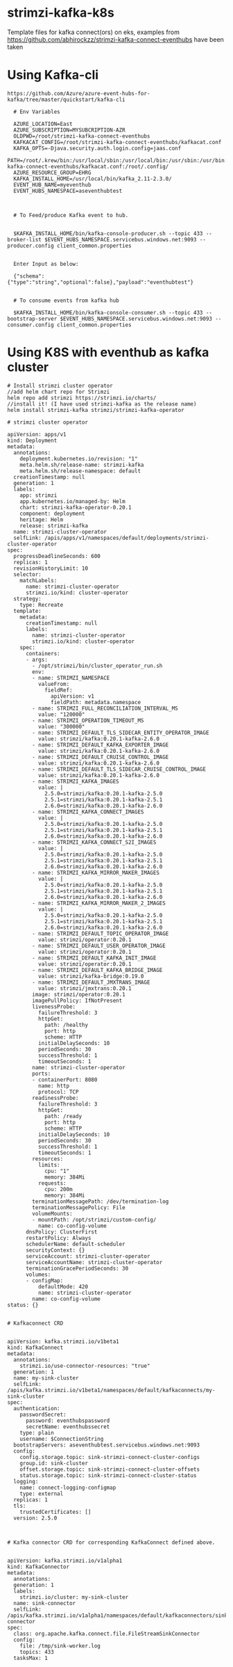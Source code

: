 # strimzi-kafka-k8s
Template files for kafka connect(ors) on eks, examples from https://github.com/abhirockzz/strimzi-kafka-connect-eventhubs have been taken 

# Using Kafka-cli

```
https://github.com/Azure/azure-event-hubs-for-kafka/tree/master/quickstart/kafka-cli
```


      # Env Variables

      AZURE_LOCATION=East
      AZURE_SUBSCRIPTION=MYSUBCRIPTION-AZR
      OLDPWD=/root/strimzi-kafka-connect-eventhubs
      KAFKACAT_CONFIG=/root/strimzi-kafka-connect-eventhubs/kafkacat.conf
      KAFKA_OPTS=-Djava.security.auth.login.config=jaas.conf
      PATH=/root/.krew/bin:/usr/local/sbin:/usr/local/bin:/usr/sbin:/usr/bin:/sbin:/bin:/usr/games:/usr/local/games:/snap/bin:/root/strimzi-kafka-connect-eventhubs/kafkacat.conf:/root/.config/
      AZURE_RESOURCE_GROUP=EHRG
      KAFKA_INSTALL_HOME=/usr/local/bin/kafka_2.11-2.3.0/
      EVENT_HUB_NAME=myeventhub
      EVENT_HUBS_NAMESPACE=aseventhubtest



      # To Feed/produce Kafka event to hub.


      $KAFKA_INSTALL_HOME/bin/kafka-console-producer.sh --topic 433 --broker-list $EVENT_HUBS_NAMESPACE.servicebus.windows.net:9093 --producer.config client_common.properties


      Enter Input as below:

      {"schema":{"type":"string","optional":false},"payload":"eventhubtest"}


      # To consume events from kafka hub

      $KAFKA_INSTALL_HOME/bin/kafka-console-consumer.sh --topic 433 --bootstrap-server $EVENT_HUBS_NAMESPACE.servicebus.windows.net:9093 --consumer.config client_common.properties



# Using K8S with eventhub as kafka cluster

    # Install strimzi cluster operator
    //add helm chart repo for Strimzi
    helm repo add strimzi https://strimzi.io/charts/
    //install it! (I have used strimzi-kafka as the release name)
    helm install strimzi-kafka strimzi/strimzi-kafka-operator
    
    # strimzi cluster operator

    apiVersion: apps/v1
    kind: Deployment
    metadata:
      annotations:
        deployment.kubernetes.io/revision: "1"
        meta.helm.sh/release-name: strimzi-kafka
        meta.helm.sh/release-namespace: default
      creationTimestamp: null
      generation: 1
      labels:
        app: strimzi
        app.kubernetes.io/managed-by: Helm
        chart: strimzi-kafka-operator-0.20.1
        component: deployment
        heritage: Helm
        release: strimzi-kafka
      name: strimzi-cluster-operator
      selfLink: /apis/apps/v1/namespaces/default/deployments/strimzi-cluster-operator
    spec:
      progressDeadlineSeconds: 600
      replicas: 1
      revisionHistoryLimit: 10
      selector:
        matchLabels:
          name: strimzi-cluster-operator
          strimzi.io/kind: cluster-operator
      strategy:
        type: Recreate
      template:
        metadata:
          creationTimestamp: null
          labels:
            name: strimzi-cluster-operator
            strimzi.io/kind: cluster-operator
        spec:
          containers:
          - args:
            - /opt/strimzi/bin/cluster_operator_run.sh
            env:
            - name: STRIMZI_NAMESPACE
              valueFrom:
                fieldRef:
                  apiVersion: v1
                  fieldPath: metadata.namespace
            - name: STRIMZI_FULL_RECONCILIATION_INTERVAL_MS
              value: "120000"
            - name: STRIMZI_OPERATION_TIMEOUT_MS
              value: "300000"
            - name: STRIMZI_DEFAULT_TLS_SIDECAR_ENTITY_OPERATOR_IMAGE
              value: strimzi/kafka:0.20.1-kafka-2.6.0
            - name: STRIMZI_DEFAULT_KAFKA_EXPORTER_IMAGE
              value: strimzi/kafka:0.20.1-kafka-2.6.0
            - name: STRIMZI_DEFAULT_CRUISE_CONTROL_IMAGE
              value: strimzi/kafka:0.20.1-kafka-2.6.0
            - name: STRIMZI_DEFAULT_TLS_SIDECAR_CRUISE_CONTROL_IMAGE
              value: strimzi/kafka:0.20.1-kafka-2.6.0
            - name: STRIMZI_KAFKA_IMAGES
              value: |
                2.5.0=strimzi/kafka:0.20.1-kafka-2.5.0
                2.5.1=strimzi/kafka:0.20.1-kafka-2.5.1
                2.6.0=strimzi/kafka:0.20.1-kafka-2.6.0
            - name: STRIMZI_KAFKA_CONNECT_IMAGES
              value: |
                2.5.0=strimzi/kafka:0.20.1-kafka-2.5.0
                2.5.1=strimzi/kafka:0.20.1-kafka-2.5.1
                2.6.0=strimzi/kafka:0.20.1-kafka-2.6.0
            - name: STRIMZI_KAFKA_CONNECT_S2I_IMAGES
              value: |
                2.5.0=strimzi/kafka:0.20.1-kafka-2.5.0
                2.5.1=strimzi/kafka:0.20.1-kafka-2.5.1
                2.6.0=strimzi/kafka:0.20.1-kafka-2.6.0
            - name: STRIMZI_KAFKA_MIRROR_MAKER_IMAGES
              value: |
                2.5.0=strimzi/kafka:0.20.1-kafka-2.5.0
                2.5.1=strimzi/kafka:0.20.1-kafka-2.5.1
                2.6.0=strimzi/kafka:0.20.1-kafka-2.6.0
            - name: STRIMZI_KAFKA_MIRROR_MAKER_2_IMAGES
              value: |
                2.5.0=strimzi/kafka:0.20.1-kafka-2.5.0
                2.5.1=strimzi/kafka:0.20.1-kafka-2.5.1
                2.6.0=strimzi/kafka:0.20.1-kafka-2.6.0
            - name: STRIMZI_DEFAULT_TOPIC_OPERATOR_IMAGE
              value: strimzi/operator:0.20.1
            - name: STRIMZI_DEFAULT_USER_OPERATOR_IMAGE
              value: strimzi/operator:0.20.1
            - name: STRIMZI_DEFAULT_KAFKA_INIT_IMAGE
              value: strimzi/operator:0.20.1
            - name: STRIMZI_DEFAULT_KAFKA_BRIDGE_IMAGE
              value: strimzi/kafka-bridge:0.19.0
            - name: STRIMZI_DEFAULT_JMXTRANS_IMAGE
              value: strimzi/jmxtrans:0.20.1
            image: strimzi/operator:0.20.1
            imagePullPolicy: IfNotPresent
            livenessProbe:
              failureThreshold: 3
              httpGet:
                path: /healthy
                port: http
                scheme: HTTP
              initialDelaySeconds: 10
              periodSeconds: 30
              successThreshold: 1
              timeoutSeconds: 1
            name: strimzi-cluster-operator
            ports:
            - containerPort: 8080
              name: http
              protocol: TCP
            readinessProbe:
              failureThreshold: 3
              httpGet:
                path: /ready
                port: http
                scheme: HTTP
              initialDelaySeconds: 10
              periodSeconds: 30
              successThreshold: 1
              timeoutSeconds: 1
            resources:
              limits:
                cpu: "1"
                memory: 384Mi
              requests:
                cpu: 200m
                memory: 384Mi
            terminationMessagePath: /dev/termination-log
            terminationMessagePolicy: File
            volumeMounts:
            - mountPath: /opt/strimzi/custom-config/
              name: co-config-volume
          dnsPolicy: ClusterFirst
          restartPolicy: Always
          schedulerName: default-scheduler
          securityContext: {}
          serviceAccount: strimzi-cluster-operator
          serviceAccountName: strimzi-cluster-operator
          terminationGracePeriodSeconds: 30
          volumes:
          - configMap:
              defaultMode: 420
              name: strimzi-cluster-operator
            name: co-config-volume
    status: {}


    # Kafkaconnect CRD


    apiVersion: kafka.strimzi.io/v1beta1
    kind: KafkaConnect
    metadata:
      annotations:
        strimzi.io/use-connector-resources: "true"
      generation: 1
      name: my-sink-cluster
      selfLink: /apis/kafka.strimzi.io/v1beta1/namespaces/default/kafkaconnects/my-sink-cluster
    spec:
      authentication:
        passwordSecret:
          password: eventhubspassword
          secretName: eventhubssecret
        type: plain
        username: $ConnectionString
      bootstrapServers: aseventhubtest.servicebus.windows.net:9093
      config:
        config.storage.topic: sink-strimzi-connect-cluster-configs
        group.id: sink-cluster
        offset.storage.topic: sink-strimzi-connect-cluster-offsets
        status.storage.topic: sink-strimzi-connect-cluster-status
      logging:
        name: connect-logging-configmap
        type: external
      replicas: 1
      tls:
        trustedCertificates: []
      version: 2.5.0



    # Kafka connector CRD for corresponding KafkaConnect defined above.


    apiVersion: kafka.strimzi.io/v1alpha1
    kind: KafkaConnector
    metadata:
      annotations:
      generation: 1
      labels:
        strimzi.io/cluster: my-sink-cluster
      name: sink-connector
      selfLink: /apis/kafka.strimzi.io/v1alpha1/namespaces/default/kafkaconnectors/sink-connector
    spec:
      class: org.apache.kafka.connect.file.FileStreamSinkConnector
      config:
        file: /tmp/sink-worker.log
        topics: 433
      tasksMax: 1
    
